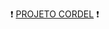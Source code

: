 <p>
&#x2757 
<a href="https://bernardody-mpresotto.github.io/projeto-cordel/" target="_blank">PROJETO CORDEL</a>
 &#x2757
</p>


